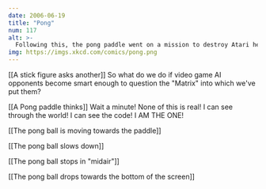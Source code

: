 ```yaml
---
date: 2006-06-19
title: "Pong"
num: 117
alt: >-
  Following this, the pong paddle went on a mission to destroy Atari headquarters and, due to a mixup, found himself inside the game The Matrix Reloaded.  Boy, was THAT ever hard to explain to him.
img: https://imgs.xkcd.com/comics/pong.png
---
```

[[A stick figure asks another]] So what do we do if video game AI opponents become smart enough to question the "Matrix" into which we've put them?

[[A Pong paddle thinks]] Wait a minute! None of this is real! I can see through the world! I can see the code! I AM THE ONE!

[[The pong ball is moving towards the paddle]]

[[The pong ball slows down]]

[[The pong ball stops in "midair"]]

[[The pong ball drops towards the bottom of the screen]]

